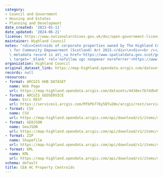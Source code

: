 ```yaml
---
category:
- Council and Government
- Housing and Estates
- Planning and Development
date_created: '2022-01-11'
date_updated: '2024-06-21'
license: https://www.nationalarchives.gov.uk/doc/open-government-licence/version/3/
maintainer: Highland Council
notes: "<div>Centroids of corporate properties owned by The Highland Council. Published\
  \ for Community Empowerment (Scotland) Act 2015.</div>\n<div><br /></div>\n<div>Gemini\
  \ metadata record is at\_<a href='https://www.spatialdata.gov.scot/geonetwork/srv/eng/catalog.search#/metadata/79d7eb3e-1aaa-4974-a37c-e704d0f69d40'\
  \ target='_blank' rel='nofollow ugc noopener noreferrer'>https://www.spatialdata.gov.scot/geonetwork/srv/eng/catalog.search#/metadata/79d7eb3e-1aaa-4974-a37c-e704d0f69d40</a>.</div>"
organization: Highland Council
original_dataset_link: https://map-highland.opendata.arcgis.com/datasets/4438ec7b7ddb4574af4b765d22302c16_0
records: null
resources:
- format: ARCGIS HUB DATASET
  name: Web Page
  url: https://map-highland.opendata.arcgis.com/datasets/4438ec7b7ddb4574af4b765d22302c16_0
- format: ARCGIS GEOSERVICE
  name: Esri REST
  url: https://services1.arcgis.com/MfbPb778y5QTu2Wv/arcgis/rest/services/CEA_HC_Property_Centroids/FeatureServer/0
- format: CSV
  name: CSV
  url: https://map-highland.opendata.arcgis.com/api/download/v1/items/4438ec7b7ddb4574af4b765d22302c16/csv?layers=0
- format: GEOJSON
  name: GeoJSON
  url: https://map-highland.opendata.arcgis.com/api/download/v1/items/4438ec7b7ddb4574af4b765d22302c16/geojson?layers=0
- format: ZIP
  name: Shapefile
  url: https://map-highland.opendata.arcgis.com/api/download/v1/items/4438ec7b7ddb4574af4b765d22302c16/shapefile?layers=0
- format: KML
  name: KML
  url: https://map-highland.opendata.arcgis.com/api/download/v1/items/4438ec7b7ddb4574af4b765d22302c16/kml?layers=0
schema: default
title: CEA HC Property Centroids
---
```


